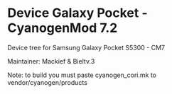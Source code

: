 Device Galaxy Pocket - CyanogenMod 7.2
======================================

Device tree for Samsung Galaxy Pocket S5300 - CM7

Maintainer: Mackief & Bieltv.3

Note: to build you must paste cyanogen_cori.mk to vendor/cyanogen/products

